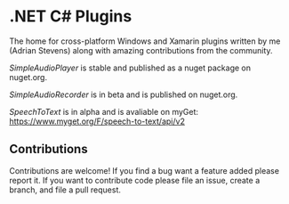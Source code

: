 # .NET C# Plugins

The home for cross-platform Windows and Xamarin plugins written by me (Adrian Stevens) along with amazing contributions from the community. 

*SimpleAudioPlayer* is stable and published as a nuget package on nuget.org.

*SimpleAudioRecorder* is in beta and is published on nuget.org.

*SpeechToText* is in alpha and is avaliable on myGet: https://www.myget.org/F/speech-to-text/api/v2

## Contributions
Contributions are welcome! If you find a bug want a feature added please report it.
If you want to contribute code please file an issue, create a branch, and file a pull request.
